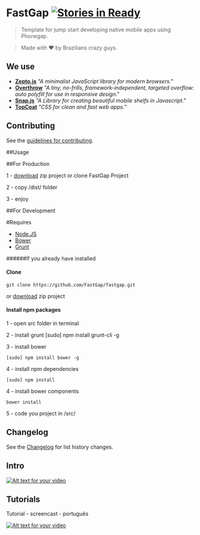 # FastGap [![Stories in Ready](https://badge.waffle.io/FastGap/fastgap.png?label=ready)](https://waffle.io/FastGap/fastgap)

> Template for jump start developing native mobile apps using Phonegap.

> Made with ♥ by Brazilians crazy guys.

## We use

- [**Zepto.js**](http://zeptojs.com)
  *"A minimalist JavaScript library for modern browsers."*
- [**Overthrow**](http://filamentgroup.github.io/Overthrow/)
  *"A tiny, no-frills, framework-independent, targeted overflow: auto polyfill for use in responsive design."*
- [**Snap.js**](https://github.com/jakiestfu/Snap.js/)
  *"A Library for creating beautiful mobile shelfs in Javascript."*
- [**TopCoat**](http://topcoat.io)
  *"CSS for clean and fast web apps."*

## Contributing
See the [guidelines for contributing](https://github.com/FastGap/fastgap/blob/master/CONTRIBUTING.md).


##Usage

##For Production

1 - [download](https://github.com/FastGap/fastgap/archive/master.zip) zip project or clone FastGap Project

2 - copy /dist/ folder

3 - enjoy

##For Development

#Requires

* [Node.JS](href='http://nodejs.org/')
* [Bower](href='http://bower.io')
* [Grunt](href='http://gruntjs.com')


######If you already have installed

#### Clone

    git clone https://github.com/FastGap/fastgap.git

or [download](https://github.com/FastGap/fastgap/archive/master.zip) zip project

#### Install npm packages

1 - open src folder in terminal

2 - install grunt
    [sudo] npm install grunt-cli -g

3 - install bower

```[sudo] npm install bower -g```

4 - install npm dependencies

    [sudo] npm install

4 - install bower components

```bower install```

5 - code you project in /src/

## Changelog
See the [Changelog](https://github.com/FastGap/fastgap/blob/master/CHANGELOG.md) for list history changes.

<h2>Intro</h2>

[![Alt text for your video](http://img.youtube.com/vi/qWncqneN5HQ/0.jpg)](http://www.youtube.com/watch?v=qWncqneN5HQ)

<h2>Tutorials</h2>

Tutorial - screencast - português

[![Alt text for your video](http://img.youtube.com/vi/GZpSuTN3ln0/0.jpg)](http://www.youtube.com/watch?v=GZpSuTN3ln0)
